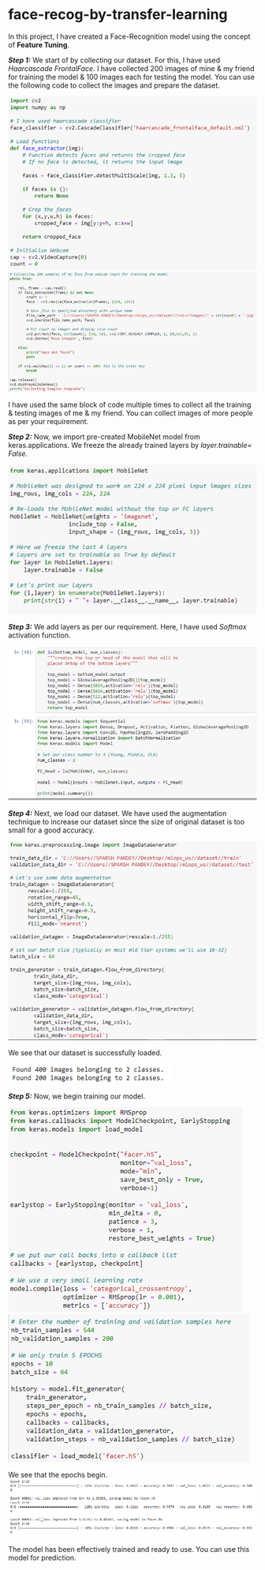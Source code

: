 # face-recog-by-transfer-learning

In this project, I have created a Face-Recognition model using the concept of **Feature Tuning**.

_**Step 1:**_ We start of by collecting our dataset. For this, I have used _Haarcascade FrontalFace._ I have collected 200 images of mine & my friend for training the model & 100 images each for testing the model.
You can use the following code to collect the images and prepare the dataset.

![](/fr/1.png)
![](/fr/2.png)

I have used the same block of code multiple times to collect all the training & testing images of me & my friend. You can collect images of more people as per your requirement.




_**Step 2:**_ Now, we import pre-created MobileNet model from keras.applications. We freeze the already trained layers by   _layer.trainable= False._


![](/fr/3.png)





_**Step 3:**_ We add layers as per our requirement. Here, I have used _Softmax_ activation function.

![](/fr/4.png)



_**Step 4:**_ Next, we load our dataset. We have used the augmentation technique to increase our dataset since the size of original dataset is too small for a good accuracy.

![](/fr/5.png)

We see that our dataset is successfully loaded.

![](/fr/6.png)


_**Step 5:**_ Now, we begin training our model.

![](/fr/7.png)
![](/fr/8.png)


We see that the epochs begin.
![](/fr/9.png)


The model has been effectively trained and ready to use. You can use this model for prediction.









